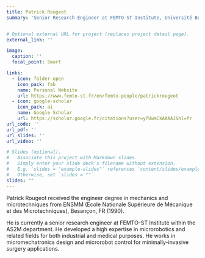 ```yaml
---
title: Patrick Rougeot
summary: 'Senior Research Engineer at FEMTO-ST Institute, Université Bourgogne Franche-Comté, CNRS, Besançon, France'


# Optional external URL for project (replaces project detail page).
external_link: ''

image:
  caption: ''
  focal_point: Smart

links:
  - icon: folder-open
    icon_pack: fab
    name: Personal Website
    url: https://www.femto-st.fr/en/femto-people/patrickrougeot
  - icon: google-scholar
    icon_pack: ai
    name: Google Scholar
    url: https://scholar.google.fr/citations?user=yPUwmCkAAAAJ&hl=fr
url_code: ''
url_pdf: ''
url_slides: ''
url_video: ''

# Slides (optional).
#   Associate this project with Markdown slides.
#   Simply enter your slide deck's filename without extension.
#   E.g. `slides = "example-slides"` references `content/slides/example-slides.md`.
#   Otherwise, set `slides = ""`.
slides: ""
---
```


Patrick Rougeot received the engineer degree
in mechanics and microtechniques from ENSMM
(Ecole Nationale Supérieure de Mécanique et des
Microtechniques), Besançon, FR (1990).

He is currently a senior research engineer at
FEMTO-ST Institute within the AS2M department.
He developed a high expertise in microrobotics and
related fields for both industrial and medical purposes. He works in micromechatronics design and
microrobot control for minimally-invasive surgery
applications.
